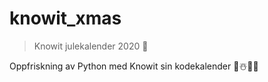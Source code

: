# knowit_xmas
> Knowit julekalender 2020 🎄

Oppfriskning av Python med Knowit sin kodekalender 🎄☃️🎅🏻
